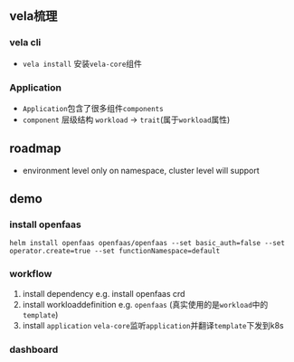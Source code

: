 ## vela梳理
### vela cli
- `vela install` 安装`vela-core`组件

### Application
- `Application`包含了很多组件`components`
- `component` 层级结构 `workload` -> `trait`(属于`workload`属性)


## roadmap
- environment level only on namespace, cluster level will support

## demo
### install openfaas
`helm install openfaas openfaas/openfaas --set basic_auth=false --set operator.create=true --set functionNamespace=default`

### workflow
1. install dependency e.g. install openfaas crd
2. install workloaddefinition  e.g. `openfaas` (真实使用的是`workload`中的`template`)
3. install `application`  `vela-core`监听`application`并翻译`template`下发到k8s

### dashboard